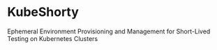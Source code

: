 # KubeShorty
Ephemeral Environment Provisioning and Management for Short-Lived Testing on Kubernetes Clusters
